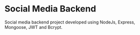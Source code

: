 # Social Media Backend

Social media backend project developed using NodeJs, Express, Mongoose, JWT and Bcrypt.

